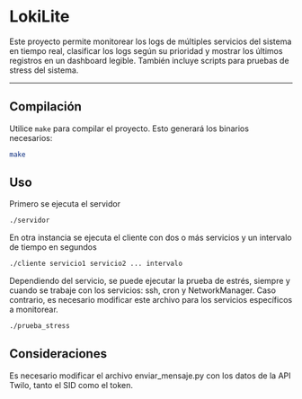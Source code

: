 # LokiLite

Este proyecto permite monitorear los logs de múltiples servicios del sistema en tiempo real, clasificar los logs según su prioridad y mostrar los últimos registros en un dashboard legible. También incluye scripts para pruebas de stress del sistema.

---

## **Compilación**
Utilice `make` para compilar el proyecto. Esto generará los binarios necesarios:

```bash
make
```

## **Uso**

Primero se ejecuta el servidor
```bash
./servidor
```

En otra instancia se ejecuta el cliente con dos o más servicios y un intervalo de tiempo en segundos
```bash
./cliente servicio1 servicio2 ... intervalo
```

Dependiendo del servicio, se puede ejecutar la prueba de estrés, siempre y cuando se trabaje con los servicios: ssh, cron y NetworkManager. Caso contrario, es necesario modificar este archivo para los servicios específicos a monitorear.
```bash
./prueba_stress
```

## **Consideraciones**
Es necesario modificar el archivo enviar_mensaje.py con los datos de la API Twilo, tanto el SID como el token.

